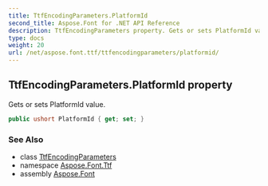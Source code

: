 ```yaml
---
title: TtfEncodingParameters.PlatformId
second_title: Aspose.Font for .NET API Reference
description: TtfEncodingParameters property. Gets or sets PlatformId value
type: docs
weight: 20
url: /net/aspose.font.ttf/ttfencodingparameters/platformid/
---
```

## TtfEncodingParameters.PlatformId property

Gets or sets PlatformId value.

```csharp
public ushort PlatformId { get; set; }
```

### See Also

* class [TtfEncodingParameters](../)
* namespace [Aspose.Font.Ttf](../../../aspose.font.ttf/)
* assembly [Aspose.Font](../../../)



